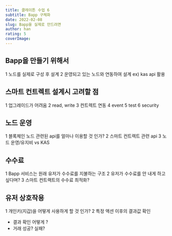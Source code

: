 ```yaml
---
title: 클레이튼 수업 6
subtitle: Bapp 구체화
date: 2022-02-08
slug: Bapp을 실제로 만드려면
author: han
rating: 5
coverImage: 
---
```

## Bapp을 만들기 위해서
1 노드를 실제로 구성 후 설계
2 운영되고 있는 노드와 연동하여 설계
ex) kas api 활용

## 스마트 컨트렉트 설계시 고려할 점
1 업그레이드가 어려움
2 read, write
3 컨트렉트 연동
4 event 
5 test
6 security

## 노드 운영
1 블록체인 노드 관련된 api를 얼마나 이용할 것 인가?
2 스마트 컨트렉트 관련 api
3 노드 운영/유지비 vs KAS

## 수수료
1 Bapp 서비스는 원래 유저가 수수료를 지불하는 구조
2 유저가 수수료를 안 내게 하고 싶다며?
3 스마트 컨트랙트의 수수료 최적화?

## 유저 상호작용
1 개인키(지갑)을 어떻게 사용하게 할 것 인가?
2 특정 액션 이후의 결과값 확인
- 결과 확인 어떻게 ?
- 거래 성공? 실패?